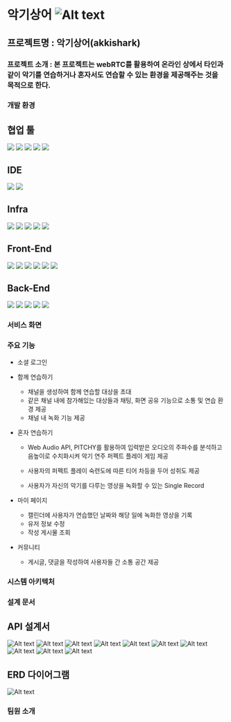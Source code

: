 # 악기상어 ![Alt text](front-end/src/assets/sharklogo.png)

## 프로젝트명 : 악기상어(akkishark) 


### 프로젝트 소개 : 본 프로젝트는 webRTC를 활용하여 온라인 상에서 타인과 같이 악기를 연습하거나 혼자서도 연습할 수 있는 환경을 제공해주는 것을 목적으로 한다.

### 개발 환경

<p align="center">

## 협업 툴

<img src="https://img.shields.io/badge/FIGMA-F24E1E?style=for-the-badge&logo=figma&logoColor=white">

<img src="https://img.shields.io/badge/jira-0052CC?style=for-the-badge&logo=jira&logoColor=white">

<img src="https://img.shields.io/badge/notion-000000?style=for-the-badge&logo=notion&logoColor=white">

<img src="https://img.shields.io/badge/gitlab-FC6D26?style=for-the-badge&logo=gitlab&logoColor=white">

<img src="https://img.shields.io/badge/mattermost-0058CC?style=for-the-badge&logo=mattermost&logoColor=white">

## IDE

<img src="https://img.shields.io/badge/VSCODE-007ACC?style=for-the-badge&logo=visualstudiocode&logoColor=white">

<img src="https://img.shields.io/badge/intelliJ-000000?style=for-the-badge&logo=IntelliJIDEA&logoColor=white">

## Infra

<img src="https://img.shields.io/badge/amazonEC2-FF9900?style=for-the-badge&logo=amazonEC2&logoColor=white">

<img src="https://img.shields.io/badge/amazons3-569a31?style=for-the-badge&logo=amazons3&logoColor=white">

<img src="https://img.shields.io/badge/jenkins-D24939?style=for-the-badge&logo=jenkins&logoColor=white">

<img src="https://img.shields.io/badge/docker-2496ED?style=for-the-badge&logo=docker&logoColor=white">

<img src="https://img.shields.io/badge/nginx-009639?style=for-the-badge&logo=nginx&logoColor=white">

## Front-End

<img src="https://img.shields.io/badge/Javascript-F7DF1e?style=for-the-badge&logo=javascript&logoColor=white">

<img src="https://img.shields.io/badge/react-61dafb?style=for-the-badge&logo=react&logoColor=white">

<img src="https://img.shields.io/badge/redux-764abc?style=for-the-badge&logo=redux&logoColor=white">

<img src="https://img.shields.io/badge/axios-5a29e4?style=for-the-badge&logo=axios&logoColor=white">

<img src="https://img.shields.io/badge/node.js-339933?style=for-the-badge&logo=node.js&logoColor=white">

<img src="https://img.shields.io/badge/openvidu-333333?style=for-the-badge&logo=openvidu&logoColor=white">

## Back-End

<img src="https://img.shields.io/badge/springboot-6DB33F?style=for-the-badge&logo=springboot&logoColor=white">

<img src="https://img.shields.io/badge/springsecurity-6DB33F?style=for-the-badge&logo=springsecurity&logoColor=white">

<img src="https://img.shields.io/badge/java-007396?style=for-the-badge&logo=openjdk&logoColor=white">

<img src="https://img.shields.io/badge/postman-ff6c37?style=for-the-badge&logo=postman&logoColor=white">

<img src="https://img.shields.io/badge/mysql-4479a1?style=for-the-badge&logo=mysql&logoColor=white">

</p>


### 서비스 화면

### 주요 기능
- 소셜 로그인

- 함께 연습하기
  - 채널을 생성하여 함께 연습할 대상을 초대
  - 같은 채널 내에 참가해있는 대상들과 채팅, 화면 공유 기능으로 소통 및 연습 환경 제공
  - 채널 내 녹화 기능 제공

- 혼자 연습하기
  - Web Audio API, PITCHY를 활용하여 입력받은 오디오의 주파수를 분석하고 음높이로 수치화시켜 악기 연주 퍼펙트 플레이 게임 제공

  - 사용자의 퍼펙트 플레이 숙련도에 따른 티어 차등을 두어 성취도 제공

  - 사용자가 자신의 악기를 다루는 영상을 녹화할 수 있는 Single Record


- 마이 페이지
  - 캘린더에 사용자가 연습했던 날짜와 해당 일에 녹화한 영상을 기록
  - 유저 정보 수정
  - 작성 게시물 조회

- 커뮤니티
  - 게시글, 댓글을 작성하여 사용자들 간 소통 공간 제공


<!-- ### 기술 소개 -->
### 시스템 아키텍처

### 설계 문서

## API 설계서
![Alt text](assets/image.png)
![Alt text](assets/image-1.png)
![Alt text](assets/image-2.png)
![Alt text](assets/image-3.png)
![Alt text](assets/image-4.png)
![Alt text](assets/image-5.png)
![Alt text](assets/image-6.png)
![Alt text](assets/image-7.png)
![Alt text](assets/image-8.png)
![Alt text](assets/image-9.png)

## ERD 다이어그램
![Alt text](<ssatudio ERD.PNG>)

### 팀원 소개




